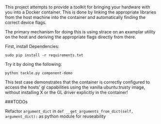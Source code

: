 This project attempts to provide a toolkit for bringing your hardware with you into a Docker container. This is done by linking the appropriate libraries from the host machine into the container and automatically finding the correct device flags.

The primary mechanism for doing this is using strace on an examplar utility on the host and deriving the appropriate flags directly from there.

First, install Dependencies:
  
	sudo pip install -r requirements.txt

Try it by doing the following:

	python tackle.py component-demo

This test case demonstrates that the container is correctly configured to access the hosts' gl capabilities using the vanilla ubuntu:trusty image, without installing X or the GL driver explicitly in the container!

###TODOs

  Refactor ``argument_dict`` in ``def __get_arguments_from_dict(self, argument_dict):`` as python module for reuseability


